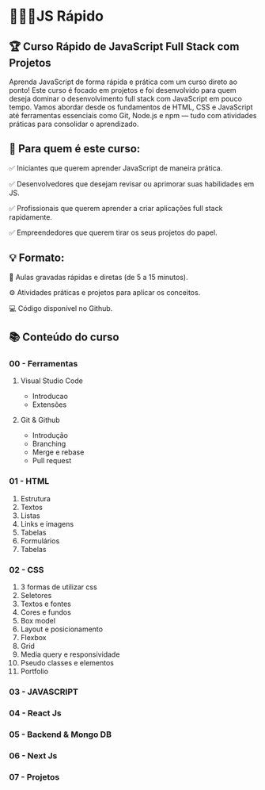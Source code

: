 # 👨🏻‍💻JS Rápido

## 🏆 Curso Rápido de JavaScript Full Stack com Projetos

Aprenda JavaScript de forma rápida e prática com um curso direto ao ponto! Este curso é focado em projetos e foi desenvolvido para quem deseja dominar o desenvolvimento full stack com JavaScript em pouco tempo. Vamos abordar desde os fundamentos de HTML, CSS e JavaScript até ferramentas essenciais como Git, Node.js e npm — tudo com atividades práticas para consolidar o aprendizado.

## 🎯 Para quem é este curso:

✅ Iniciantes que querem aprender JavaScript de maneira prática.

✅ Desenvolvedores que desejam revisar ou aprimorar suas habilidades em JS.

✅ Profissionais que querem aprender a criar aplicações full stack rapidamente.

✅ Empreendedores que querem tirar os seus projetos do papel.

## 💡 Formato:

🎯 Aulas gravadas rápidas e diretas (de 5 a 15 minutos).

⚙️ Atividades práticas e projetos para aplicar os conceitos.

💻 Código disponível no Github.

## 📚 Conteúdo do curso

### 00 - Ferramentas

1. Visual Studio Code

   - Introducao
   - Extensões

2. Git & Github
   - Introdução
   - Branching
   - Merge e rebase
   - Pull request

### 01 - HTML

1. Estrutura
2. Textos
3. Listas
4. Links e imagens
5. Tabelas
6. Formulários
7. Tabelas

### 02 - CSS

1. 3 formas de utilizar css
2. Seletores
3. Textos e fontes
4. Cores e fundos
5. Box model
6. Layout e posicionamento
7. Flexbox
8. Grid
9. Media query e responsividade
10. Pseudo classes e elementos
11. Portfolio

### 03 - JAVASCRIPT

### 04 - React Js

### 05 - Backend & Mongo DB

### 06 - Next Js

### 07 - Projetos
